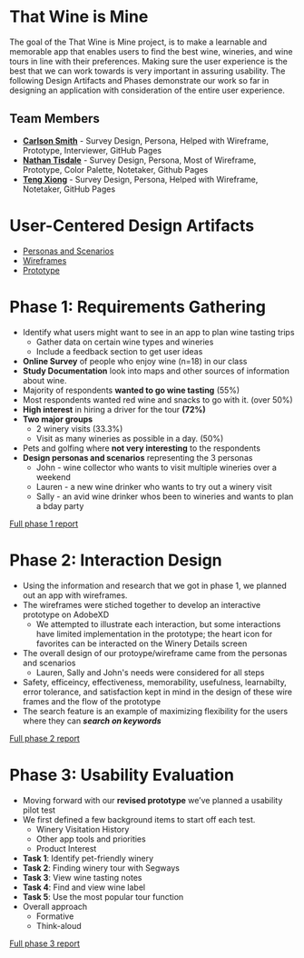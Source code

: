# That Wine is Mine

The goal of the That Wine is Mine project, is to make a learnable and memorable app that enables users to find the best wine, wineries, and wine tours in line with their preferences. Making sure the user experience is the best that we can work towards is very important in assuring usability.  The following Design Artifacts and Phases demonstrate our work so far in designing an application with consideration of the entire user experience.

## Team Members

* **[Carlson Smith](https://usabilityengineering.github.io/ux-portfolio-N3mines/)** - Survey Design,  Persona, Helped with Wireframe, Prototype, Interviewer, GitHub Pages
* **[Nathan Tisdale](https://usabilityengineering.github.io/ux-portfolio-natisdale/)** - Survey Design,  Persona, Most of Wireframe, Prototype, Color Palette, Notetaker, Github Pages
* **[Teng Xiong](https://usabilityengineering.github.io/ux-portfolio-txiong11/)** - Survey Design,  Persona, Helped with Wireframe, Notetaker, GitHub Pages

# User-Centered Design Artifacts

* [Personas and Scenarios](personas-scenarios.md)
* [Wireframes](phase2/artboards)
* [Prototype](https://xd.adobe.com/view/4f3767a8-1a39-4d30-8b8f-bbb8c757abb1-1a64/ "Adobe XD Prototype")

# Phase 1: Requirements Gathering

* Identify what users might want to see in an app to plan wine tasting trips
  * Gather data on certain wine types and wineries
  * Include a feedback section to get user ideas
* **Online Survey** of people who enjoy wine (n=18) in our class
* **Study Documentation** look into maps and other sources of information about wine.
* Majority of respondents **wanted to go wine tasting** (55%)
* Most respondents wanted red wine and snacks to go with it. (over 50%)
* **High interest** in hiring a driver for the tour **(72%)**
* **Two major groups**
  * 2 winery visits (33.3%)
  * Visit as many wineries as possible in a day. (50%)
* Pets and golfing where **not very interesting** to the respondents
* **Design personas and scenarios** representing the 3 personas
  * John - wine collector who wants to visit multiple wineries over a weekend
  * Lauren - a new wine drinker who wants to try out a winery visit
  * Sally - an avid wine drinker whos been to wineries and wants to plan a bday party


[Full phase 1 report](phase1/)

# Phase 2: Interaction Design

* Using the information and research that we got in phase 1, we planned out an app with wireframes.
* The wireframes were stiched together to develop an interactive prototype on AdobeXD
  * We attempted to illustrate each interaction, but some interactions have limited implementation in the prototype; the heart icon for favorites can be interacted on the Winery Details screen
* The overall design of our protoype/wireframe came from the personas and scenarios
  * Lauren, Sally and John's needs were considered for all steps
* Safety, efficeincy, effectiveness, memorability, usefulness, learnabilty, error tolerance, and satisfaction kept in mind in the design of these wire frames and the flow of the prototype
* The search feature is an example of maximizing flexibility for the users where they can *__search on keywords__*


[Full phase 2 report](phase2/)

# Phase 3: Usability Evaluation

* Moving forward with our **revised prototype** we’ve planned a usability pilot test 
* We first defined a few background items to start off each test.
  * Winery Visitation History
  * Other app tools and priorities
  * Product Interest
* **Task 1**: Identify pet-friendly winery
* **Task 2**: Finding winery tour with Segways
* **Task 3**: View wine tasting notes
* **Task 4**: Find and view wine label
* **Task 5**: Use the most popular tour function
* Overall approach
  * Formative
  * Think-aloud


[Full phase 3 report](phase3/)
